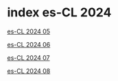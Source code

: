 # index es-CL 2024

<a href="./05">es-CL 2024 05</a>

<a href="./06">es-CL 2024 06</a>

<a href="./07">es-CL 2024 07</a>

<a href="./08">es-CL 2024 08</a>
